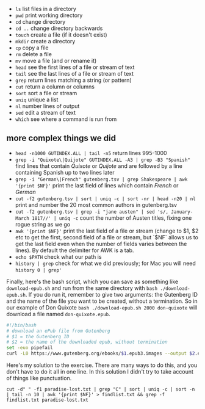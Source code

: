 - `ls` list files in a directory
- `pwd` print working directory
- `cd` change directory
- `cd ..` change directory backwards
- `touch` create a file (if it doesn't exist)
- `mkdir` create a directory
- `cp` copy a file
- `rm` delete a file
- `mv` move a file (and or rename it)
- `head` see the first lines of a file or stream of text
- `tail` see the last lines of a file or stream of text
- `grep` return lines matching a string (or pattern)
- `cut` return a column or columns
- `sort` sort a file or stream
- `uniq` unique a list
- `nl` number lines of output
- `sed` edit a stream of text
- `which` see where a command is run from

## more complex things we did
- `head -n1000 GUTINDEX.ALL | tail -n5` return lines 995-1000
- `grep -i "Quixote\|Quijote" GUTINDEX.ALL -A3 | grep -B3 "Spanish"` find lines that contain *Quixote* or *Quijote* and are followed by a line containing Spanish up to two lines later
- `grep -i "German\|French" gutenberg.tsv | grep Shakespeare | awk '{print $NF}'` print the last field of lines which contain *French* or *German*
- `cut -f2 gutenberg.tsv | sort | uniq -c | sort -nr | head -n20 | nl` print and number the 20 most common authors in gutenberg.tsv
- `cut -f2 gutenberg.tsv | grep -i "jane austen" | sed 's/, January-March 1817//' | uniq -c` count the number of Austen titles, fixing one rogue string as we go
- `awk '{print $NF}'` print the last field of a file or stream (change to $1, $2 etc to get the first, second field of a file or stream, but `$NF` allows us to get the last field even when the number of fields varies between the lines). By default the delimiter for AWK is a tab.
- `echo $PATH` check what our path is
- `history | grep` check for what we did previously; for Mac you will need `history 0 | grep'`

Finally, here's the bash script, which you can save as something like `download-epub.sh` and run from the same directory with `bash ./download-epub.sh`. If you do run it, remember to give two arguments: the Gutenberg ID and the name of the file you want to be created, without a termination. So in our example of Don Quixote `bash ./download-epub.sh 2000 don-quixote` will download a file named `don-quixote.epub`.

```bash
#!/bin/bash
# download an ePub file from Gutenberg
# $1 = the Gutenberg ID
# $2 = the name of the downloaded epub, without termination
set -euo pipefail
curl -L0 https://www.gutenberg.org/ebooks/$1.epub3.images --output $2.epub`
```

Here's my solution to the exercise. There are many ways to do this, and you don't have to do it all in one line. In this solution I didn't try to take account of things like punctuation.


`cut -d" " -f1 paradise-lost.txt | grep "C" | sort | uniq -c | sort -n | tail -n 10 | awk '{print $NF}' > findlist.txt && grep -f findlist.txt paradise-lost.txt`
